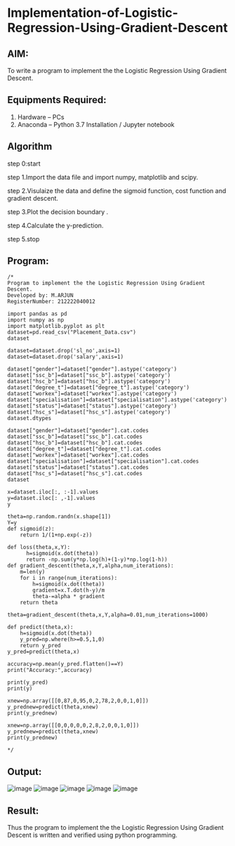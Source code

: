# Implementation-of-Logistic-Regression-Using-Gradient-Descent

## AIM:
To write a program to implement the the Logistic Regression Using Gradient Descent.

## Equipments Required:
1. Hardware – PCs
2. Anaconda – Python 3.7 Installation / Jupyter notebook

## Algorithm
step 0:start 

step 1.Import the data file and import numpy, matplotlib and scipy.

step 2.Visulaize the data and define the sigmoid function, cost function and gradient descent.

step 3.Plot the decision boundary .

step 4.Calculate the y-prediction.

step 5.stop
## Program:
```
/*
Program to implement the the Logistic Regression Using Gradient Descent.
Developed by: M.ARJUN
RegisterNumber: 212222040012

import pandas as pd
import numpy as np
import matplotlib.pyplot as plt
dataset=pd.read_csv("Placement_Data.csv")
dataset

dataset=dataset.drop('sl_no',axis=1)
dataset=dataset.drop('salary',axis=1)

dataset["gender"]=dataset["gender"].astype('category')
dataset["ssc_b"]=dataset["ssc_b"].astype('category')
dataset["hsc_b"]=dataset["hsc_b"].astype('category')
dataset["degree_t"]=dataset["degree_t"].astype('category')
dataset["workex"]=dataset["workex"].astype('category')
dataset["specialisation"]=dataset["specialisation"].astype('category')
dataset["status"]=dataset["status"].astype('category')
dataset["hsc_s"]=dataset["hsc_s"].astype('category')
dataset.dtypes

dataset["gender"]=dataset["gender"].cat.codes
dataset["ssc_b"]=dataset["ssc_b"].cat.codes
dataset["hsc_b"]=dataset["hsc_b"].cat.codes
dataset["degree_t"]=dataset["degree_t"].cat.codes
dataset["workex"]=dataset["workex"].cat.codes
dataset["specialisation"]=dataset["specialisation"].cat.codes
dataset["status"]=dataset["status"].cat.codes
dataset["hsc_s"]=dataset["hsc_s"].cat.codes
dataset

x=dataset.iloc[:, :-1].values
y=dataset.iloc[: ,-1].values
y

theta=np.random.randn(x.shape[1])
Y=y
def sigmoid(z):
    return 1/(1+np.exp(-z))

def loss(theta,x,Y):
      h=sigmoid(x.dot(theta))
      return -np.sum(y*np.log(h)+(1-y)*np.log(1-h))
def gradient_descent(theta,x,Y,alpha,num_iterations):
    m=len(y)
    for i in range(num_iterations):
        h=sigmoid(x.dot(theta))
        gradient=x.T.dot(h-y)/m
        theta-=alpha * gradient
    return theta

theta=gradient_descent(theta,x,Y,alpha=0.01,num_iterations=1000)

def predict(theta,x):
    h=sigmoid(x.dot(theta))
    y_pred=np.where(h>=0.5,1,0)
    return y_pred
y_pred=predict(theta,x)

accuracy=np.mean(y_pred.flatten()==Y)
print("Accuracy:",accuracy)

print(y_pred)
print(y)

xnew=np.array([[0,87,0,95,0,2,78,2,0,0,1,0]])
y_prednew=predict(theta,xnew)
print(y_prednew)

xnew=np.array([[0,0,0,0,0,2,8,2,0,0,1,0]])
y_prednew=predict(theta,xnew)
print(y_prednew)

*/
```

## Output:
![image](https://github.com/ARJUN19122004/-Implementation-of-Logistic-Regression-Using-Gradient-Descent/assets/119429483/04081b8f-1bdf-45da-8309-b448ff876d16)
![image](https://github.com/ARJUN19122004/-Implementation-of-Logistic-Regression-Using-Gradient-Descent/assets/119429483/7c6baca2-7393-458e-a884-4978fb80e3ad)
![image](https://github.com/ARJUN19122004/-Implementation-of-Logistic-Regression-Using-Gradient-Descent/assets/119429483/5a384226-2ec4-4de4-b443-4ab582ca4f8b)
![image](https://github.com/ARJUN19122004/-Implementation-of-Logistic-Regression-Using-Gradient-Descent/assets/119429483/f8e30592-be3f-41b8-8939-08d2a35cff8f)
![image](https://github.com/ARJUN19122004/-Implementation-of-Logistic-Regression-Using-Gradient-Descent/assets/119429483/d11e4a1f-31cc-4c11-9a92-3476263b2974)




## Result:
Thus the program to implement the the Logistic Regression Using Gradient Descent is written and verified using python programming.

